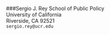 ###Sergio J. Rey
School of Public Policy   
University of California   
Riverside, CA 92521   
`sergio.rey@ucr.edu`   


